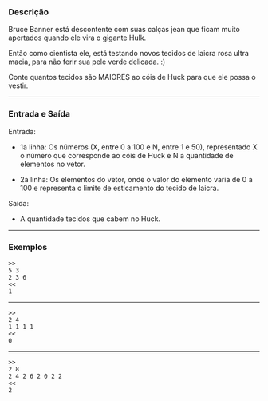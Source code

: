 ### Descrição

Bruce Banner está descontente com suas calças jean que ficam muito 
apertados quando ele vira o gigante Hulk.

Então como cientista ele, está testando novos tecidos de laicra rosa
ultra macia, para não ferir sua pele verde delicada. :)

Conte quantos tecidos são MAIORES ao cóis de Huck para que ele possa o vestir.

---

### Entrada e Saída

Entrada:
* 1a linha: Os números (X, entre 0 a 100 e N, entre 1 e 50), representado X o número que corresponde ao cóis de Huck e N a quantidade de elementos no vetor.

* 2a linha: Os elementos do vetor, onde o valor do elemento varia de 0 a 100 e representa o limite de esticamento do tecido de laicra.

Saida:
* A quantidade tecidos que cabem no Huck.

---

### Exemplos

    >>
    5 3
    2 3 6
    <<
    1

---

    >>
    2 4
    1 1 1 1
    <<
    0

---

    >>
    2 8
    2 4 2 6 2 0 2 2
    <<
    2
